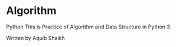 # Algorithm
Python
This is Practice of Algorithm and Data Structure in Python 3 

Written by Aquib Shaikh

